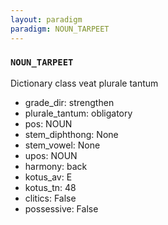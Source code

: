 ```yaml
---
layout: paradigm
paradigm: NOUN_TARPEET
---
```

### ` NOUN_TARPEET `

Dictionary class veat plurale tantum
* grade_dir: strengthen
* plurale_tantum: obligatory
* pos: NOUN
* stem_diphthong: None
* stem_vowel: None
* upos: NOUN
* harmony: back
* kotus_av: E
* kotus_tn: 48
* clitics: False
* possessive: False
